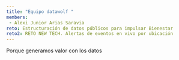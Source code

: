 ```yaml
---
title: "Equipo datawolf "
members:
 - Alexi Junior Arias Saravia
reto: Estructuración de datos públicos para impulsar Bienestar
reto2: RETO NEW TECH. Alertas de eventos en vivo por ubicación
---
```


Porque generamos valor con los datos 